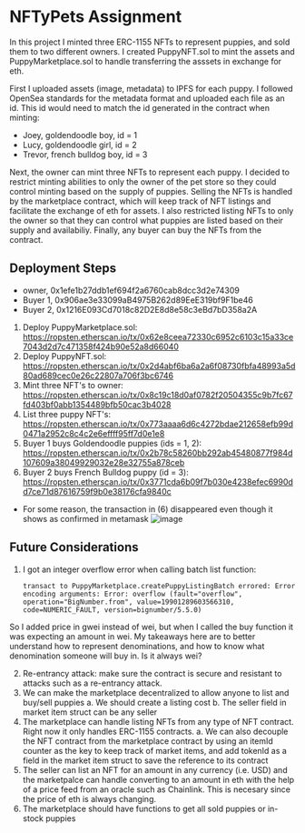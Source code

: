# NFTyPets Assignment

In this project I minted three ERC-1155 NFTs to represent puppies, and sold them to two different owners. I created PuppyNFT.sol to mint the assets and PuppyMarketplace.sol to handle transferring the asssets in exchange for eth. 

First I uploaded assets (image, metadata) to IPFS for each puppy. I followed OpenSea standards for the metadata format and uploaded each file as an id. This id would need to match the id generated in the contract when minting:
- Joey, goldendoodle boy, id = 1
- Lucy, goldendoodle girl, id = 2
- Trevor, french bulldog boy, id = 3

Next, the owner can mint three NFTs to represent each puppy. I decided to restrict minting abilities to only the owner of the pet store so they could control minting based on the supply of puppies. Selling the NFTs is handled by the marketplace contract, which will keep track of NFT listings and facilitate the exchange of eth for assets. I also restricted listing NFTs to only the owner so that they can control what puppies are listed based on their supply and availabiliy. Finally, any buyer can buy the NFTs from the contract.

## Deployment Steps
  - owner, 0x1efe1b27ddb1ef694f2a6760cab8dcc3d2e74309
  - Buyer 1, 0x906ae3e33099aB4975B262d89EeE319bf9F1be46
  - Buyer 2, 0x1216E093Cd7018c82D2E8d8e58c3eBd7bD358a2A

1. Deploy PuppyMarketplace.sol: https://ropsten.etherscan.io/tx/0x62e8ceea72330c6952c6103c15a33ce7043d2d7c471358f424b90e52a8d66040
2. Deploy PuppyNFT.sol: https://ropsten.etherscan.io/tx/0x2d4abf6ba6a2a6f08730fbfa48993a5d80ad689cec0e26c22807a706f3bc6746
3. Mint three NFT's to owner: https://ropsten.etherscan.io/tx/0x8c19c18d0af0782f20504355c9b7fc67fd403bf0abb1354489bfb50cac3b4028
4. List three puppy NFT's: https://ropsten.etherscan.io/tx/0x773aaaa6d6c4272bdae212658efb99d0471a2952c8c4c2e6effff95ff7d0e1e8
5. Buyer 1 buys Goldendoodle puppies (ids = 1, 2): https://ropsten.etherscan.io/tx/0x2b78c58260bb292ab45480877f984d107609a38049929032e28e32755a878ceb
6. Buyer 2 buys French Bulldog puppy (id = 3): https://ropsten.etherscan.io/tx/0x3771cda6b09f7b030e4238efec6990dd7ce71d87616759f9b0e38176cfa9840c
  
  * For some reason, the transaction in (6) disappeared even though it shows as confirmed in metamask
  ![image](https://user-images.githubusercontent.com/23068170/158097445-6190e5d3-a200-4b5c-992e-a9461f06f51f.png)

## Future Considerations
1. I got an integer overflow error when calling batch list function:

    `transact to PuppyMarketplace.createPuppyListingBatch errored: Error encoding arguments: Error: overflow (fault="overflow", operation="BigNumber.from", value=19901289603566310, code=NUMERIC_FAULT, version=bignumber/5.5.0)`
  
  So I added price in gwei instead of wei, but when I called the buy function it was expecting an amount in wei. My takeaways here are to better understand how to represent denominations, and how to know what denomination someone will buy in. Is it always wei?

2. Re-entrancy attack: make sure the contract is secure and resistant to attacks such as a re-entrancy attack.
3. We can make the marketplace decentralized to allow anyone to list and buy/sell puppies
	a. We should create a listing cost
	b. The seller field in market item struct can be any seller
4. The marketplace can handle listing NFTs from any type of NFT contract. Right now it only handles ERC-1155 contracts.
	a. We can also decouple the NFT contract from the marketplace contract by using an itemId counter as the key to keep track of market items, and add tokenId as a field in the market item struct to save the reference to its contract
5. The seller can list an NFT for an amount in any currency (i.e. USD) and the marketpalce can handle converting to an amount in eth with the help of a price feed from an oracle such as Chainlink. This is necesary since the price of eth is always changing.
6. The marketplace should have functions to get all sold puppies or in-stock puppies
